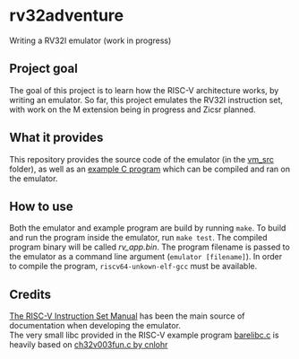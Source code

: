 # rv32adventure
Writing a RV32I emulator (work in progress)

## Project goal
The goal of this project is to learn how the RISC-V architecture works, by writing an emulator. So far, this project emulates the RV32I instruction set, with work on the M extension being in progress and Zicsr planned.

## What it provides
This repository provides the source code of the emulator (in the [vm_src](vm_src) folder), as well as an [example C program](rv_app_src/main.c) which can be compiled and ran on the emulator. 

## How to use
Both the emulator and example program are build by running `make`. To build and run the program inside the emulator, run `make test`. The compiled program binary will be called _rv_app.bin_. The program filename is passed to the emulator as a command line argument (`emulator [filename]`). In order to compile the program, `riscv64-unkown-elf-gcc` must be available.

## Credits
[The RISC-V Instruction Set Manual](https://github.com/riscv/riscv-isa-manual/releases/download/Ratified-IMAFDQC/riscv-spec-20191213.pdf) has been the main source of documentation when developing the emulator. \
The very small libc provided in the RISC-V example program [barelibc.c](rv_app_src/barelibc.c) is heavily based on [ch32v003fun.c by cnlohr](https://github.com/cnlohr/ch32v003fun/blob/master/ch32v003fun/ch32v003fun.c)

